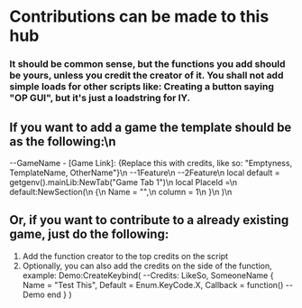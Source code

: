 # Contributions can be made to this hub
### It should be common sense, but the functions you add should be yours, unless you credit the creator of it. You shall not add simple loads for other scripts like: Creating a button saying "OP GUI", but it's just a loadstring for IY.
## If you want to add a game the template should be as the following:\n
--GameName - [Game Link]: {Replace this with credits, like so: "Emptyness, TemplateName, OtherName"}\n
--1Feature\n
--2Feature\n
local default = getgenv().mainLib:NewTab("Game Tab 1")\n
local PlaceId =\n
    default:NewSection(\n
    {\n
        Name = "",\n
        column = 1\n
    }\n
)\n
## Or, if you want to contribute to a already existing game, just do the following:
1. Add the function creator to the top credits on the script
2. Optionally, you can also add the credits on the side of the function, example:
Demo:CreateKeybind( --Credits: LikeSo, SomeoneName
    {
        Name = "Test This",
        Default = Enum.KeyCode.X,
        Callback = function()
           --Demo
        end
    }
)
